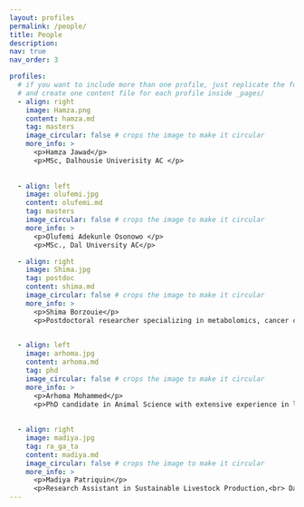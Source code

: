 ```yaml
---
layout: profiles
permalink: /people/
title: People
description: 
nav: true
nav_order: 3

profiles:
  # if you want to include more than one profile, just replicate the following block
  # and create one content file for each profile inside _pages/
  - align: right
    image: Hamza.png
    content: hamza.md
    tag: masters
    image_circular: false # crops the image to make it circular
    more_info: >
      <p>Hamza Jawad</p>
      <p>MSc, Dalhousie Univerisity AC </p>
 
   
  - align: left
    image: olufemi.jpg
    content: olufemi.md
    tag: masters
    image_circular: false # crops the image to make it circular
    more_info: >
      <p>Olufemi Adekunle Osonowo </p>
      <p>MSc., Dal University AC</p>

  - align: right
    image: Shima.jpg
    tag: postdoc
    content: shima.md
    image_circular: false # crops the image to make it circular
    more_info: >
      <p>Shima Borzouie</p>
      <p>Postdoctoral researcher specializing in metabolomics, cancer cell biology, and biochemistry.<br> Dalhousie Univerisity AC </p>
 

  - align: left
    image: arhoma.jpg
    content: arhoma.md
    tag: phd
    image_circular: false # crops the image to make it circular
    more_info: >
      <p>Arhoma Mohammed</p>
      <p>PhD candidate in Animal Science with extensive experience in livestock management and poultry advisory. <br> Dalhousie Univerisity AC </p>
 
   
  - align: right
    image: madiya.jpg
    tag: ra_ga_ta
    content: madiya.md
    image_circular: false # crops the image to make it circular
    more_info: >
      <p>Madiya Patriquin</p>
      <p>Research Assistant in Sustainable Livestock Production,<br> Dal University AC</p>
---
```


